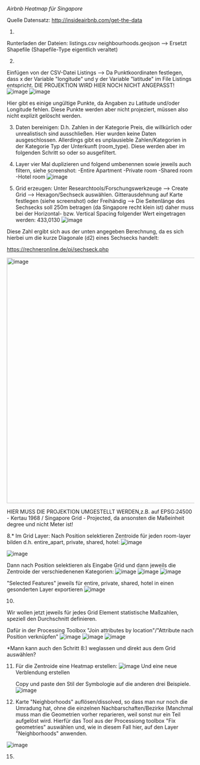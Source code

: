 *Airbnb Heatmap für Singapore*

Quelle Datensatz:
http://insideairbnb.com/get-the-data

1. 
Runterladen der Dateien: 
listings.csv
neighbourhoods.geojson --> Ersetzt Shapefile (Shapefile-Type eigentlich veraltet)

2.
Einfügen von der CSV-Datei Listings --> Da Punktkoordinaten festlegen, dass x der Variable "longitude" und y der Variable "latitude" im File Listings entspricht. DIE PROJEKTION WIRD HIER NOCH NICHT ANGEPASST!
![image](https://github.com/NDautel/DTM/assets/84902755/8867ce48-8a96-4c77-93c6-b750c7a6adde)
![image](https://github.com/NDautel/DTM/assets/84902755/40c9f61b-a126-4b6a-9179-2f470b6d4b2a)


Hier gibt es einige ungültige Punkte, da Angaben zu Latitude und/oder Longitude fehlen. Diese Punkte werden aber nicht projeziert, müssen also nicht explizit gelöscht werden. 

3. Daten bereinigen:
D.h. Zahlen in der Kategorie Preis, die willkürlich oder unrealistisch sind ausschließen. Hier wurden keine Daten ausgeschlossen. Allerdings gibt es unplausieble Zahlen/Kategorien in der Kategorie Typ der Unterkunft (room_type). Diese werden aber im folgenden Schritt so oder so ausgefiltert.

5. Layer vier Mal duplizieren und folgend umbenennen sowie jeweils auch filtern, siehe screenshot: 
   -Entire Apartment
   -Private room
   -Shared room
   -Hotel room
   ![image](https://github.com/NDautel/DTM/assets/84902755/11fcadf3-3b3c-437a-8921-f50cd9e1c368)

6.  Grid erzeugen:
Unter Researchtools/Forschungswerkzeuge --> Create Grid --> Hexagon/Sechseck auswählen. 
Gitterausdehnung auf Karte festlegen (siehe screenshot) oder Freihändig
--> Die Seitenlänge des Sechsecks soll 250m betragen (da Singapore recht klein ist) daher muss bei der Horizontal- bzw. Vertical Spacing folgender Wert eingetragen werden: 433,0130
![image](https://github.com/NDautel/DTM/assets/84902755/c19b39a4-bb80-409b-ba05-d2224d19c4fe)


Diese Zahl ergibt sich aus der unten angegeben Berechnung, da es sich hierbei um die kurze Diagonale (d2) eines Sechsecks handelt:

https://rechneronline.de/pi/sechseck.php

<img width="660" alt="image" src="https://github.com/NDautel/DTM/assets/84902755/68458c59-72af-45b0-9dc3-d77034560065">

HIER MUSS DIE PROJEKTION UMGESTELLT WERDEN,z.B. auf EPSG:24500 - Kertau 1968 / Singapore Grid - Projected, da ansonsten die Maßeinheit degree und nicht Meter ist!

8.* Im Grid Layer: Nach Position selektieren
   Zentroide für jeden room-layer bilden d.h. entire_apart, private, shared, hotel:
   ![image](https://github.com/NDautel/DTM/assets/84902755/b4c202b3-2a57-466e-a144-0cf63e634109)
   
   ![image](https://github.com/NDautel/DTM/assets/84902755/69695654-da67-4920-a3ae-3f2590588958)

Dann nach Position selektieren als Eingabe Grid und dann jeweils die Zentroide der verschiedenenen Kategorien: 
   ![image](https://github.com/NDautel/DTM/assets/84902755/92b7258f-936c-4c3d-b658-2e47520fc4e9)
   ![image](https://github.com/NDautel/DTM/assets/84902755/f379182f-948b-4fc6-adb7-64122199279b)
   ![image](https://github.com/NDautel/DTM/assets/84902755/9e4fb8ca-79fa-400d-8395-9f948b50ec7b)


"Selected Features" jeweils für entire, private, shared, hotel in einen gesonderten Layer exportieren
![image](https://github.com/NDautel/DTM/assets/84902755/e2aa0ddf-45c0-4fb9-bb29-3afbcb212142)

10.
Wir wollen jetzt jeweils für jedes Grid Element statistische Maßzahlen, speziell den Durchschnitt definieren. 
 
Dafür in der Processing Toolbox "Join attributes by location"/"Attribute nach Position verknüpfen"
![image](https://github.com/NDautel/DTM/assets/84902755/ee429a83-106b-4664-a647-ee3c5c150db3)
![image](https://github.com/NDautel/DTM/assets/84902755/e653266e-e2bd-4f2e-a29e-511ed5e9e454)
![image](https://github.com/NDautel/DTM/assets/84902755/e1ceb6bc-0740-47da-b8a2-00e6002d7f0d)

*Mann kann auch den Schritt 8:) weglassen und direkt aus dem Grid auswählen?

11. Für die Zentroide eine Heatmap erstellen:
    ![image](https://github.com/NDautel/DTM/assets/84902755/35d8dded-8d29-48a9-b94c-8d5ee2091ef4)
    Und eine neue Verblendung erstellen

    Copy und paste den Stil der Symbologie auf die anderen drei Beispiele.
   ![image](https://github.com/NDautel/DTM/assets/84902755/edf8f58d-0190-4ecd-8eab-458e792568a1)

14. Karte "Neighborhoods" auflösen/dissolved, so dass man nur noch die Umradung hat, ohne die einzelnen Nachbarschaften/Bezirke
    (Manchmal muss man die Geometrien vorher reparieren, weil sonst nur ein Teil aufgelöst wird. Hierfür das Tool aus der Processiong toolbox "Fix geometries" auswählen und, wie in diesem Fall hier, auf den Layer "Neighborhoods" anwenden.

   ![image](https://github.com/NDautel/DTM/assets/84902755/c55b4a1e-9ffb-4a4b-8d6d-6c65da08da46)

15. 






   

